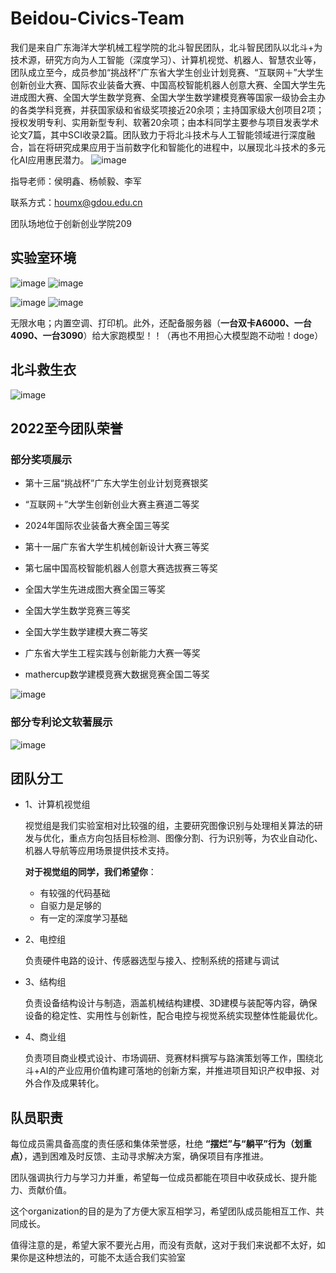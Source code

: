 # Beidou-Civics-Team
我们是来自广东海洋大学机械工程学院的北斗智民团队，北斗智民团队以北斗+为技术源，研究方向为人工智能（深度学习）、计算机视觉、机器人、智慧农业等，团队成立至今，成员参加“挑战杯”广东省大学生创业计划竞赛、“互联网＋”大学生创新创业大赛、国际农业装备大赛、中国高校智能机器人创意大赛、全国大学生先进成图大赛、全国大学生数学竞赛、全国大学生数学建模竞赛等国家一级协会主办的各类学科竞赛，并获国家级和省级奖项接近20余项；主持国家级大创项目2项；授权发明专利、实用新型专利、软著20余项；由本科同学主要参与项目发表学术论文7篇，其中SCI收录2篇。团队致力于将北斗技术与人工智能领域进行深度融合，旨在将研究成果应用于当前数字化和智能化的进程中，以展现北斗技术的多元化AI应用惠民潜力。
![image](https://github.com/user-attachments/assets/40f94668-94c6-42d9-bb03-9cc84647534d)

指导老师：侯明鑫、杨帧毅、李军

联系方式：houmx@gdou.edu.cn

团队场地位于创新创业学院209

## 实验室环境
![image](https://github.com/user-attachments/assets/e508352a-1f00-4478-a591-b62cc7ceadb7)    ![image](https://github.com/user-attachments/assets/7b8dc793-44d0-4c60-9d0a-635e141ef075)

![image](https://github.com/user-attachments/assets/c6828dc3-9a7d-4c92-833a-fe7a0293b4bf)     ![image](https://github.com/user-attachments/assets/dd8e1ccb-6e3d-4ad2-a9c7-3918c7e655aa)

无限水电；内置空调、打印机。此外，还配备服务器（**一台双卡A6000、一台4090、一台3090**）给大家跑模型！！（再也不用担心大模型跑不动啦！doge）



## 北斗救生衣
![image](https://github.com/user-attachments/assets/d0330cb0-f102-4ecd-b3b7-6dc43a8790e8)



## 2022至今团队荣誉
### 部分奖项展示
- 第十三届“挑战杯”广东大学生创业计划竞赛银奖

- “互联网＋”大学生创新创业大赛主赛道二等奖

- 2024年国际农业装备大赛全国三等奖

- 第十一届广东省大学生机械创新设计大赛三等奖

- 第七届中国高校智能机器人创意大赛选拔赛三等奖

- 全国大学生先进成图大赛全国三等奖

- 全国大学生数学竞赛三等奖

- 全国大学生数学建模大赛二等奖

- 广东省大学生工程实践与创新能力大赛一等奖
  
- mathercup数学建模竞赛大数据竞赛全国二等奖

![image](https://github.com/user-attachments/assets/823f6b18-1433-449b-a7fd-d7028bcba751)

### 部分专利论文软著展示

![image](https://github.com/user-attachments/assets/82a69ce5-7800-4593-845d-50b24289ab09)

## 团队分工
- 1、计算机视觉组
  
  视觉组是我们实验室相对比较强的组，主要研究图像识别与处理相关算法的研发与优化，重点方向包括目标检测、图像分割、行为识别等，为农业自动化、机器人导航等应用场景提供技术支持。

  **对于视觉组的同学，我们希望你**：
  - 有较强的代码基础
  - 自驱力是足够的
  - 有一定的深度学习基础
  
- 2、电控组
  
  负责硬件电路的设计、传感器选型与接入、控制系统的搭建与调试
  
- 3、结构组
  
  负责设备结构设计与制造，涵盖机械结构建模、3D建模与装配等内容，确保设备的稳定性、实用性与创新性，配合电控与视觉系统实现整体性能最优化。
  
- 4、商业组

  负责项目商业模式设计、市场调研、竞赛材料撰写与路演策划等工作，围绕北斗+AI的产业应用价值构建可落地的创新方案，并推进项目知识产权申报、对外合作及成果转化。

## 队员职责
每位成员需具备高度的责任感和集体荣誉感，杜绝 **“摆烂”与“躺平”行为（划重点）**，遇到困难及时反馈、主动寻求解决方案，确保项目有序推进。

团队强调执行力与学习力并重，希望每一位成员都能在项目中收获成长、提升能力、贡献价值。

这个organization的目的是为了方便大家互相学习，希望团队成员能相互工作、共同成长。

值得注意的是，希望大家不要光占用，而没有贡献，这对于我们来说都不太好，如果你是这种想法的，可能不太适合我们实验室


 

